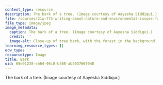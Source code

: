```yaml
---
content_type: resource
description: The bark of a tree. (Image courtesy of Aayesha Siddiqui.)
file: /courses/21w-775-writing-about-nature-and-environmental-issues-fall-2006/65e91238eb6406c0b468ab303766f048_21w-775f06.jpg
file_type: image/jpeg
image_metadata:
  caption: The bark of a tree. (Image courtesy of Aayesha Siddiqui.)
  credit: ''
  image-alt: Close-up of tree bark, with the forest in the background.
learning_resource_types: []
ocw_type: ''
resourcetype: Image
title: Bark
uid: 65e91238-eb64-06c0-b468-ab303766f048
---
```

The bark of a tree. (Image courtesy of Aayesha Siddiqui.)

